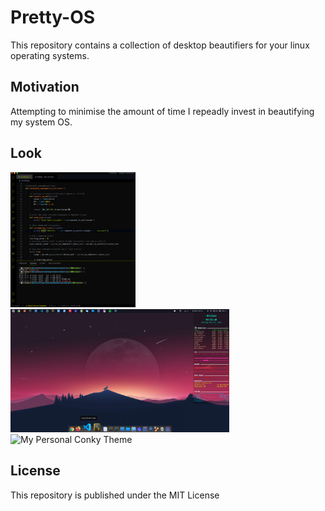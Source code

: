 # Pretty-OS

This repository contains a collection of desktop beautifiers for your linux operating systems.

## Motivation

Attempting to minimise the amount of time I repeadly invest in beautifying my system OS.

## Look

<p align="left">
<img src="./vscode/vscode-izzo-theme.png" width="200" title="My Personal Conky Theme">
<img src="./plank/izzo-desktop.png" width="350" title="My plank dock">
<img src="./conky/conkyrc-sensored.png" width="100" title="My Personal Conky Theme">
</p>

## License

This repository is published under the MIT License
